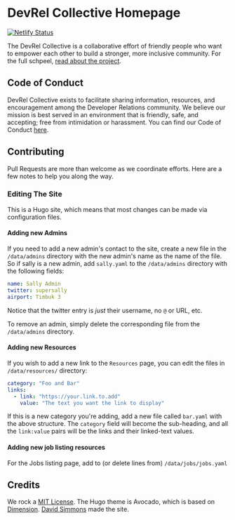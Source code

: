 # DevRel Collective Homepage

[![Netlify Status](https://api.netlify.com/api/v1/badges/c9dbbb4a-5ea3-4214-bb24-3d45a83ff2d0/deploy-status)](https://app.netlify.com/sites/devrelcollective/deploys)

The DevRel Collective is a collaborative effort of friendly people who want to empower each other to build a stronger, more inclusive community. For the full schpeel, [read about the project](https://github.com/devrelcollective/getting-started).

## Code of Conduct

DevRel Collective exists to facilitate sharing information, resources, and encouragement among the Developer Relations community. We believe our mission is best served in an environment that is friendly, safe, and accepting; free from intimidation or harassment. You can find our Code of Conduct [here](https://github.com/devrelcollective/getting-started/blob/main/CodeOfConduct.md).

## Contributing

Pull Requests are more than welcome as we coordinate efforts. Here are a few notes to help you along the way.

### Editing The Site

This is a Hugo site, which means that most changes can be made via configuration files.

#### Adding new Admins

If you need to add a new admin's contact to the site, create a new file in the `/data/admins` directory with the new admin's name as the name of the file. So if sally is a new admin, add `sally.yaml` to the `/data/admins` directory with the following fields:

```yaml
name: Sally Admin
twitter: supersally
airport: Timbuk 3
```

Notice that the twitter entry is *just* their username, no `@` or URL, etc.

To remove an admin, simply delete the corresponding file from the `/data/admins` directory.

#### Adding new Resources

If you wish to add a new link to the `Resources` page, you can edit the files in `/data/resources/` directory:

```yaml
category: "Foo and Bar"
links:
  - link: "https://your.link.to.add"
    value: "The text you want the link to display"
```

If this is a new category you're adding, add a new file called `bar.yaml` with the above structure. The `category` field will become the sub-heading, and all the `link:value` pairs will be the links and their linked-text values.

#### Adding new job listing resources

For the Jobs listing page, add to (or delete lines from) `/data/jobs/jobs.yaml`

## Credits

We rock a [MIT License](https://opensource.org/licenses/MIT). The Hugo theme is Avocado, which is based on [Dimension](https://github.com/your-identity/hugo-theme-dimension/). [David Simmons](https://github.com/davidgs) made the site.
